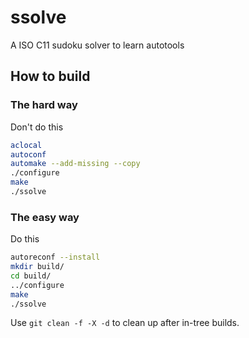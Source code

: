 # ssolve

A ISO C11 sudoku solver to learn autotools

## How to build

### The hard way

Don't do this

```sh
aclocal
autoconf
automake --add-missing --copy
./configure
make
./ssolve
```

### The easy way

Do this

```sh
autoreconf --install
mkdir build/
cd build/
../configure
make
./ssolve
```

Use `git clean -f -X -d` to clean up after in-tree builds.
